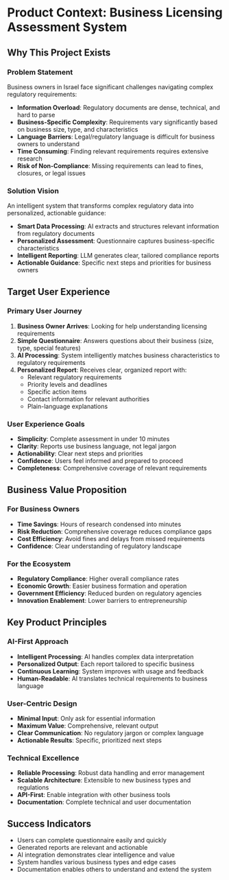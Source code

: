# Product Context: Business Licensing Assessment System

## Why This Project Exists

### Problem Statement
Business owners in Israel face significant challenges navigating complex regulatory requirements:
- **Information Overload**: Regulatory documents are dense, technical, and hard to parse
- **Business-Specific Complexity**: Requirements vary significantly based on business size, type, and characteristics
- **Language Barriers**: Legal/regulatory language is difficult for business owners to understand
- **Time Consuming**: Finding relevant requirements requires extensive research
- **Risk of Non-Compliance**: Missing requirements can lead to fines, closures, or legal issues

### Solution Vision
An intelligent system that transforms complex regulatory data into personalized, actionable guidance:
- **Smart Data Processing**: AI extracts and structures relevant information from regulatory documents
- **Personalized Assessment**: Questionnaire captures business-specific characteristics
- **Intelligent Reporting**: LLM generates clear, tailored compliance reports
- **Actionable Guidance**: Specific next steps and priorities for business owners

## Target User Experience

### Primary User Journey
1. **Business Owner Arrives**: Looking for help understanding licensing requirements
2. **Simple Questionnaire**: Answers questions about their business (size, type, special features)
3. **AI Processing**: System intelligently matches business characteristics to regulatory requirements
4. **Personalized Report**: Receives clear, organized report with:
   - Relevant regulatory requirements
   - Priority levels and deadlines
   - Specific action items
   - Contact information for relevant authorities
   - Plain-language explanations

### User Experience Goals
- **Simplicity**: Complete assessment in under 10 minutes
- **Clarity**: Reports use business language, not legal jargon
- **Actionability**: Clear next steps and priorities
- **Confidence**: Users feel informed and prepared to proceed
- **Completeness**: Comprehensive coverage of relevant requirements

## Business Value Proposition

### For Business Owners
- **Time Savings**: Hours of research condensed into minutes
- **Risk Reduction**: Comprehensive coverage reduces compliance gaps
- **Cost Efficiency**: Avoid fines and delays from missed requirements
- **Confidence**: Clear understanding of regulatory landscape

### For the Ecosystem
- **Regulatory Compliance**: Higher overall compliance rates
- **Economic Growth**: Easier business formation and operation
- **Government Efficiency**: Reduced burden on regulatory agencies
- **Innovation Enablement**: Lower barriers to entrepreneurship

## Key Product Principles

### AI-First Approach
- **Intelligent Processing**: AI handles complex data interpretation
- **Personalized Output**: Each report tailored to specific business
- **Continuous Learning**: System improves with usage and feedback
- **Human-Readable**: AI translates technical requirements to business language

### User-Centric Design
- **Minimal Input**: Only ask for essential information
- **Maximum Value**: Comprehensive, relevant output
- **Clear Communication**: No regulatory jargon or complex language
- **Actionable Results**: Specific, prioritized next steps

### Technical Excellence
- **Reliable Processing**: Robust data handling and error management
- **Scalable Architecture**: Extensible to new business types and regulations
- **API-First**: Enable integration with other business tools
- **Documentation**: Complete technical and user documentation

## Success Indicators
- Users can complete questionnaire easily and quickly
- Generated reports are relevant and actionable
- AI integration demonstrates clear intelligence and value
- System handles various business types and edge cases
- Documentation enables others to understand and extend the system
